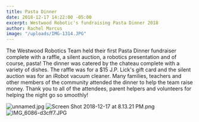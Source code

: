 ```yaml
---
title: Pasta Dinner
date: 2018-12-17 14:22:00 -05:00
excerpt: Westwood Robotic's fundraising Pasta Dinner 2018
author: Rachel Marcus
image: "/uploads/IMG-1314.JPG"
---
```


The Westwood Robotics Team held their first Pasta Dinner fundraiser complete with a raffle, a silent auction, a robotics presentation and of course, pasta! The dinner was catered by the chateau complete with a variety of dishes. The raffle was for a $15 J.P. Lick's gift card and the silent auction was for an iRobot vacuum cleaner. Many families, teachers and other members of the community attended the dinner to help the team raise money. Thank you to all of the attendees, parent helpers and volunteers for helping the night go so smoothly!

![unnamed.jpg](/uploads/unnamed.jpg)
![Screen Shot 2018-12-17 at 8.13.21 PM.png](/uploads/Screen%20Shot%202018-12-17%20at%208.13.21%20PM.png)
![IMG_6086-d3cff7.JPG](/uploads/IMG_6086-d3cff7.JPG)